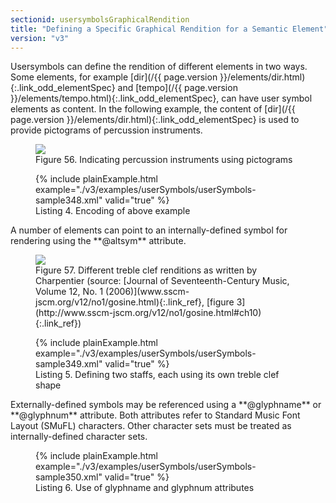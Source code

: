 ```yaml
---
sectionid: usersymbolsGraphicalRendition
title: "Defining a Specific Graphical Rendition for a Semantic Element"
version: "v3"
---
```




Usersymbols can define the rendition of different elements in two ways. Some elements,
for
example [dir](/{{ page.version }}/elements/dir.html){:.link_odd_elementSpec} and [tempo](/{{ page.version }}/elements/tempo.html){:.link_odd_elementSpec}, can have user symbol
elements as content. In the following example, the content of [dir](/{{ page.version }}/elements/dir.html){:.link_odd_elementSpec} is
used to provide pictograms of percussion instruments.

<figure class="figure">
   <img src="../../../../guidelines/v3/Images/modules/usersymbols/percussion.png" class="img-responsive"></img>
   <figcaption class="figure-caption">Figure 56. Indicating percussion instruments using pictograms</figcaption>
</figure>

<figure class="figure">{% include plainExample.html example="./v3/examples/userSymbols/userSymbols-sample348.xml" valid="true" %}
   
   <figcaption class="figure-caption">Listing 4. Encoding of above example</figcaption>
</figure>
A number of elements can point to an internally-defined symbol for rendering using
the
**@altsym** attribute.


<figure class="figure">
   <img src="../../../../guidelines/v3/Images/modules/usersymbols/charpentier.png" class="img-responsive"></img>
   <figcaption class="figure-caption">Figure 57. Different treble clef renditions as written by Charpentier (source: [Journal of Seventeenth-Century Music,
      Volume 12, No. 1 (2006)](www.sscm-jscm.org/v12/no1/gosine.html){:.link_ref}, [figure 3](http://www.sscm-jscm.org/v12/no1/gosine.html#ch10){:.link_ref})
   </figcaption>
</figure>

<figure class="figure">{% include plainExample.html example="./v3/examples/userSymbols/userSymbols-sample349.xml" valid="true" %}
   
   <figcaption class="figure-caption">Listing 5. Defining two staffs, each using its own treble clef shape</figcaption>
</figure>
Externally-defined symbols may be referenced using a **@glyphname** or
**@glyphnum** attribute. Both attributes refer to Standard Music Font Layout (SMuFL)
characters. Other character sets must be treated as internally-defined character sets.


<figure class="figure">{% include plainExample.html example="./v3/examples/userSymbols/userSymbols-sample350.xml" valid="true" %}
   
   <figcaption class="figure-caption">Listing 6. Use of glyphname and glyphnum attributes</figcaption>
</figure>
